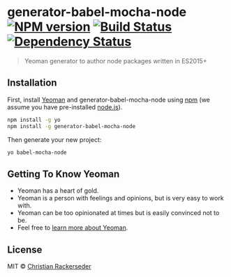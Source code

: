 # generator-babel-mocha-node [![NPM version][npm-image]][npm-url] [![Build Status][travis-image]][travis-url] [![Dependency Status][daviddm-image]][daviddm-url]
> Yeoman generator to author node packages written in ES2015+

## Installation

First, install [Yeoman](http://yeoman.io) and generator-babel-mocha-node using [npm](https://www.npmjs.com/) (we assume you have pre-installed [node.js](https://nodejs.org/)).

```bash
npm install -g yo
npm install -g generator-babel-mocha-node
```

Then generate your new project:

```bash
yo babel-mocha-node
```

## Getting To Know Yeoman

 * Yeoman has a heart of gold.
 * Yeoman is a person with feelings and opinions, but is very easy to work with.
 * Yeoman can be too opinionated at times but is easily convinced not to be.
 * Feel free to [learn more about Yeoman](http://yeoman.io/).

## License

MIT © [Christian Rackerseder]()


[npm-image]: https://badge.fury.io/js/generator-babel-mocha-node.svg
[npm-url]: https://npmjs.org/package/generator-babel-mocha-node
[travis-image]: https://travis-ci.org/screendriver/generator-babel-mocha-node.svg?branch=master
[travis-url]: https://travis-ci.org/screendriver/generator-babel-mocha-node
[daviddm-image]: https://david-dm.org/screendriver/generator-babel-mocha-node.svg?theme=shields.io
[daviddm-url]: https://david-dm.org/screendriver/generator-babel-mocha-node
